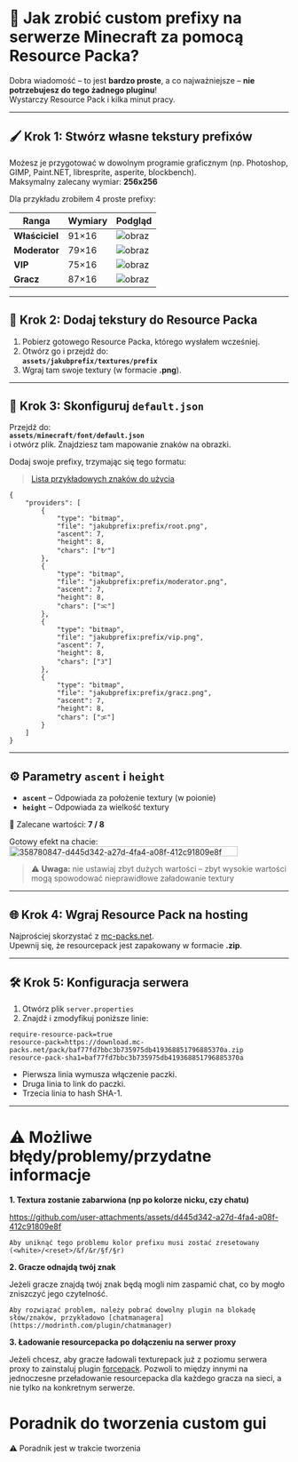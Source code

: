 # 📖 Jak zrobić **custom prefixy** na serwerze Minecraft za pomocą Resource Packa?

Dobra wiadomość – to jest **bardzo proste**, a co najważniejsze – **nie potrzebujesz do tego żadnego pluginu**!  
Wystarczy Resource Pack i kilka minut pracy.  

---

## 🖌️ Krok 1: Stwórz własne tekstury prefixów

Możesz je przygotować w dowolnym programie graficznym (np. Photoshop, GIMP, Paint.NET, libresprite, asperite, blockbench).  
Maksymalny zalecany wymiar: **256x256**

Dla przykładu zrobiłem 4 proste prefixy:

| Ranga      | Wymiary | Podgląd |
|-----------|---------|--------|
| **Właściciel** | 91×16 | ![obraz](https://github.com/user-attachments/assets/806ef04f-92a1-4480-a0c1-245ee7724185) |
| **Moderator** | 79×16 | ![obraz](https://github.com/user-attachments/assets/5cf5a056-3ecd-4968-b1eb-dae54fc78554) |
| **VIP**        | 75×16 | ![obraz](https://github.com/user-attachments/assets/80da3696-c153-411e-95df-e80ead225abf) |
| **Gracz**      | 87×16 | ![obraz](https://github.com/user-attachments/assets/4fdb46a1-31b1-4de5-b3c9-3719414fda27) |

---

## 📂 Krok 2: Dodaj tekstury do Resource Packa

1. Pobierz gotowego Resource Packa, którego wysłałem wcześniej.  
2. Otwórz go i przejdź do:  
   **`assets/jakubprefix/textures/prefix`**
3. Wgraj tam swoje textury (w formacie **.png**).

---

## 📝 Krok 3: Skonfiguruj `default.json`

Przejdź do:  
**`assets/minecraft/font/default.json`**  
i otwórz plik. Znajdziesz tam mapowanie znaków na obrazki.

Dodaj swoje prefixy, trzymając się tego formatu:  
> [Lista przykładowych znaków do użycia](https://jrgraphix.net/r/Unicode/E000-F8FF)

```jsonc
{
    "providers": [
        {
            "type": "bitmap",
            "file": "jakubprefix:prefix/root.png",
            "ascent": 7,
            "height": 8,
            "chars": ["ᜀ"]
        },
        {
            "type": "bitmap",
            "file": "jakubprefix:prefix/moderator.png",
            "ascent": 7,
            "height": 8,
            "chars": ["ᜁ"]
        },
        {
            "type": "bitmap",
            "file": "jakubprefix:prefix/vip.png",
            "ascent": 7,
            "height": 8,
            "chars": ["ᜂ"]
        },
        {
            "type": "bitmap",
            "file": "jakubprefix:prefix/gracz.png",
            "ascent": 7,
            "height": 8,
            "chars": ["ᜃ"]
        }
    ]
}
```

---

## ⚙️ Parametry `ascent` i `height`

- **`ascent`** – Odpowiada za położenie textury (w poionie)
- **`height`** – Odpowiada za wielkość textury

🔧 Zalecane wartości: **7 / 8**

Gotowy efekt na chacie:  
<img width="412" height="18" alt="358780847-d445d342-a27d-4fa4-a08f-412c91809e8f" src="https://github.com/user-attachments/assets/39321695-2a0b-4105-8451-936231f5c568" />


> ⚠️ **Uwaga:** nie ustawiaj zbyt dużych wartości – zbyt wysokie wartości mogą spowodować nieprawidłowe załadowanie textury

---

## 🌐 Krok 4: Wgraj Resource Pack na hosting

Najprościej skorzystać z [mc-packs.net](https://mc-packs.net/).  
Upewnij się, że resourcepack jest zapakowany w formacie **.zip**.

---

## 🛠️ Krok 5: Konfiguracja serwera

1. Otwórz plik `server.properties`
2. Znajdź i zmodyfikuj poniższe linie:

```properties
require-resource-pack=true
resource-pack=https://download.mc-packs.net/pack/baf77fd7bbc3b735975db419368851796885370a.zip
resource-pack-sha1=baf77fd7bbc3b735975db419368851796885370a
```

- Pierwsza linia wymusza włączenie paczki.
- Druga linia to link do paczki.
- Trzecia linia to hash SHA-1.

---

# ⚠️ Możliwe błędy/problemy/przydatne informacje

**1. Textura zostanie zabarwiona (np po kolorze nicku, czy chatu)**

https://github.com/user-attachments/assets/d445d342-a27d-4fa4-a08f-412c91809e8f

``Aby uniknąć tego problemu kolor prefixu musi zostać zresetowany (<white>/<reset>/&f/&r/§f/§r)``

**2. Gracze odnajdą twój znak** 

Jeżeli gracze znajdą twój znak będą mogli nim zaspamić chat, co by mogło zniszczyć jego czytelność.

``Aby rozwiązać problem, należy pobrać dowolny plugin na blokadę słów/znaków, przykładowo [chatmanagera](https://modrinth.com/plugin/chatmanager)``

**3. Ładowanie resourcepacka po dołączeniu na serwer proxy**

Jeżeli chcesz, aby gracze ładowali texturepack już z poziomu serwera proxy to zainstaluj plugin [forcepack](https://github.com/SamB440/ForcePack/releases). Pozwoli to między innymi na jednoczesne przeładowanie resourcepacka dla każdego gracza na sieci, a nie tylko na konkretnym serwerze.

# Poradnik do tworzenia custom gui

⚠️ Poradnik jest w trakcie tworzenia


